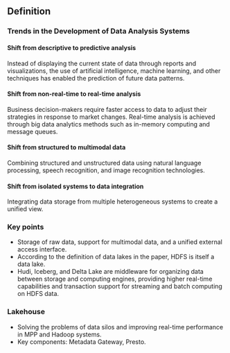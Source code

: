 ## Definition
### Trends in the Development of Data Analysis Systems

#### Shift from descriptive to predictive analysis
Instead of displaying the current state of data through reports and visualizations, the use of artificial intelligence, machine learning, and other techniques has enabled the prediction of future data patterns.

#### Shift from non-real-time to real-time analysis
Business decision-makers require faster access to data to adjust their strategies in response to market changes. Real-time analysis is achieved through big data analytics methods such as in-memory computing and message queues.

#### Shift from structured to multimodal data
Combining structured and unstructured data using natural language processing, speech recognition, and image recognition technologies.

#### Shift from isolated systems to data integration
Integrating data storage from multiple heterogeneous systems to create a unified view.

### Key points
- Storage of raw data, support for multimodal data, and a unified external access interface. 
- According to the definition of data lakes in the paper, HDFS is itself a data lake. 
- Hudi, Iceberg, and Delta Lake are middleware for organizing data between storage and computing engines, providing higher real-time capabilities and transaction support for streaming and batch computing on HDFS data.

### Lakehouse
- Solving the problems of data silos and improving real-time performance in MPP and Hadoop systems.
- Key components: Metadata Gateway, Presto.